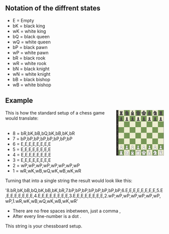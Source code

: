 ## Notation of the diffrent states
- E = Empty
- bK = black king
- wK = white king
- bQ = black queen
- wQ = white queen
- bP = black pawn
- wP = white pawn
- bR = black rook
- wR = white rook
- bN = black knight
- wN = white knight
- bB = black bishop
- wB = white bishop

## Example

<img src="pictures/Chessboard.PNG" width="30%" align="right">
This is how the standard setup of a chess game would translate:<br><br>


- 8 = bR,bK,bB,bQ,bK,bB,bK,bR
- 7 = bP,bP,bP,bP,bP,bP,bP,bP
- 6 = E,E,E,E,E,E,E,E
- 5 = E,E,E,E,E,E,E,E
- 4 = E,E,E,E,E,E,E,E
- 3 = E,E,E,E,E,E,E,E
- 2 = wP,wP,wP,wP,wP,wP,wP,wP
- 1 = wR,wK,wB,wQ,wK,wB,wK,wR

Turning that into a single string the result would look like this:

'8.bR,bK,bB,bQ,bK,bB,bK,bR,7.bP,bP,bP,bP,bP,bP,bP,bP,6.E,E,E,E,E,E,E,E,5.E,E,E,E,E,E,E,E,4.E,E,E,E,E,E,E,E,3.E,E,E,E,E,E,E,E,2.wP,wP,wP,wP,wP,wP,wP,wP,1.wR,wK,wB,wQ,wK,wB,wK,wR'
<br>

- There are no free spaces inbetween, just a comma ,
- After every line-number is a dot .

This string is your chessboard setup.
